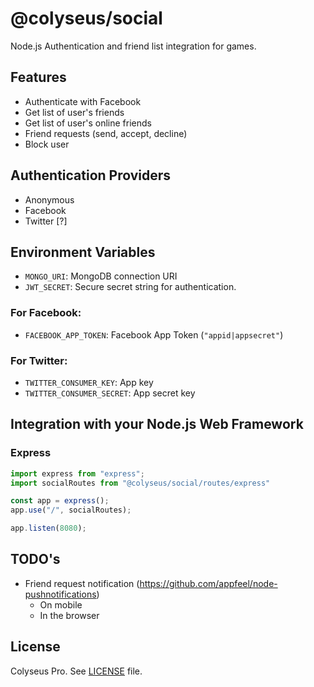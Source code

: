 # @colyseus/social

Node.js Authentication and friend list integration for games.

## Features

- Authenticate with Facebook
- Get list of user's friends
- Get list of user's online friends
- Friend requests (send, accept, decline)
- Block user

## Authentication Providers

- Anonymous
- Facebook
- Twitter [?]

## Environment Variables

- `MONGO_URI`: MongoDB connection URI
- `JWT_SECRET`: Secure secret string for authentication.

### For Facebook:

- `FACEBOOK_APP_TOKEN`: Facebook App Token (`"appid|appsecret"`)

### For Twitter:

- `TWITTER_CONSUMER_KEY`: App key
- `TWITTER_CONSUMER_SECRET`: App secret key

## Integration with your Node.js Web Framework

### Express

```typescript
import express from "express";
import socialRoutes from "@colyseus/social/routes/express"

const app = express();
app.use("/", socialRoutes);

app.listen(8080);
```

## TODO's

- Friend request notification (https://github.com/appfeel/node-pushnotifications)
    - On mobile
    - In the browser

## License

Colyseus Pro. See [LICENSE](LICENSE) file.